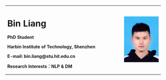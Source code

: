 <table border="0">
  <tr>
    <td width="75%">
      <h1>Bin Liang</h1>
      <p><b>PhD Student</b></p>
      <p><b>Harbin Institute of Technology, Shenzhen</b></p>
      <p><b>E-mail: bin.liang@stu.hit.edu.cn</b></p>
      <p><b>Research Interests：NLP & DM</b></p>
    </td>
    <td width="25%">
      <img src="/binliang.jpeg" width="100%">
    </td>
  </tr>
</table>

